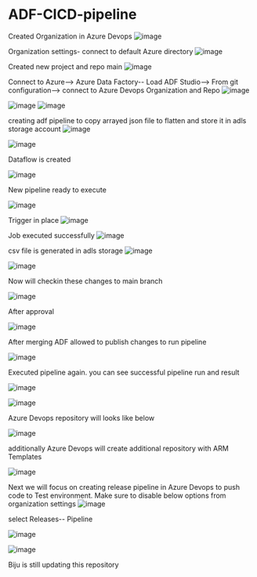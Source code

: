 # ADF-CICD-pipeline
Created Organization in Azure Devops
![image](https://github.com/user-attachments/assets/93905ec3-f669-4f83-a53b-e591e6c8f5dd)

Organization settings- connect to default Azure directory
![image](https://github.com/user-attachments/assets/6c47406f-4924-4539-b722-87fe5319506f)

Created new project and repo main
![image](https://github.com/user-attachments/assets/7078bf63-2af1-4945-98ba-e23d2898282f)

Connect to Azure--> Azure Data Factory-- Load ADF Studio--> From git configuration--> connect to Azure Devops Organization and Repo
![image](https://github.com/user-attachments/assets/432e559b-a2f9-40e6-bfdc-16546de2de13)

![image](https://github.com/user-attachments/assets/dd3b06d2-44d0-40d1-9121-92601ba1db3a) ![image](https://github.com/user-attachments/assets/30fb3e79-b4c9-4dc9-8223-71af3adf23bb)

creating adf pipeline to copy arrayed json file to flatten and store it in adls storage account ![image](https://github.com/user-attachments/assets/f105a5bf-3cfc-43bc-b553-5f42e4da528f)


![image](https://github.com/user-attachments/assets/18a4b87a-7a07-409d-9560-be41a18e6124)

Dataflow is created 

![image](https://github.com/user-attachments/assets/888d28a8-b05b-4a57-b71f-6ce8f8c85f06)

New pipeline ready to execute

![image](https://github.com/user-attachments/assets/a328a0e0-0b03-4a4d-b549-968516ad6081)

Trigger in place
![image](https://github.com/user-attachments/assets/97388e94-25d6-4bf5-9225-e778930af44f)

Job executed successfully
![image](https://github.com/user-attachments/assets/627e8f38-b510-420a-9580-8cdcec32f2dc)

csv file is generated in adls storage
![image](https://github.com/user-attachments/assets/55040b30-ec6b-4c1c-9792-7e365ad0af51)

![image](https://github.com/user-attachments/assets/b027e702-f676-4f72-b5bb-b0982ed2246d)

Now will checkin these changes to main branch



![image](https://github.com/user-attachments/assets/2c557255-7937-4005-9d39-1ca6cf5a2f03)

After approval

![image](https://github.com/user-attachments/assets/8c0e8f53-f9a1-4684-a7ee-9c88e5bf3a2c)

After merging ADF allowed to publish changes to run pipeline

![image](https://github.com/user-attachments/assets/041bb9c9-b59f-47bd-99f9-7dc389407b9f)

Executed pipeline again. you can see successful pipeline run and result

![image](https://github.com/user-attachments/assets/10ca3dc2-016c-4d29-8e7e-f7db7238be59)

![image](https://github.com/user-attachments/assets/1229eee2-1638-4ce9-8060-7e0e4d05766d)


Azure Devops repository will looks like below

![image](https://github.com/user-attachments/assets/874ea144-fa91-40d8-9660-f7c371657068)

additionally Azure Devops will create additional repository with ARM Templates

![image](https://github.com/user-attachments/assets/fbc5d528-e5d3-42d3-8f13-6408572970ac)


Next we will focus on creating release pipeline in Azure Devops to push code to Test environment. Make sure to disable below options from organization settings ![image](https://github.com/user-attachments/assets/e6a90637-14e1-4ea9-8754-01af849de131)

select Releases-- Pipeline

![image](https://github.com/user-attachments/assets/095bbd98-f127-42be-87a6-fd9fe2d74866)

![image](https://github.com/user-attachments/assets/1bc7d5ff-491d-4245-ae56-c0cc0b5d5105)



Biju is still updating this repository




